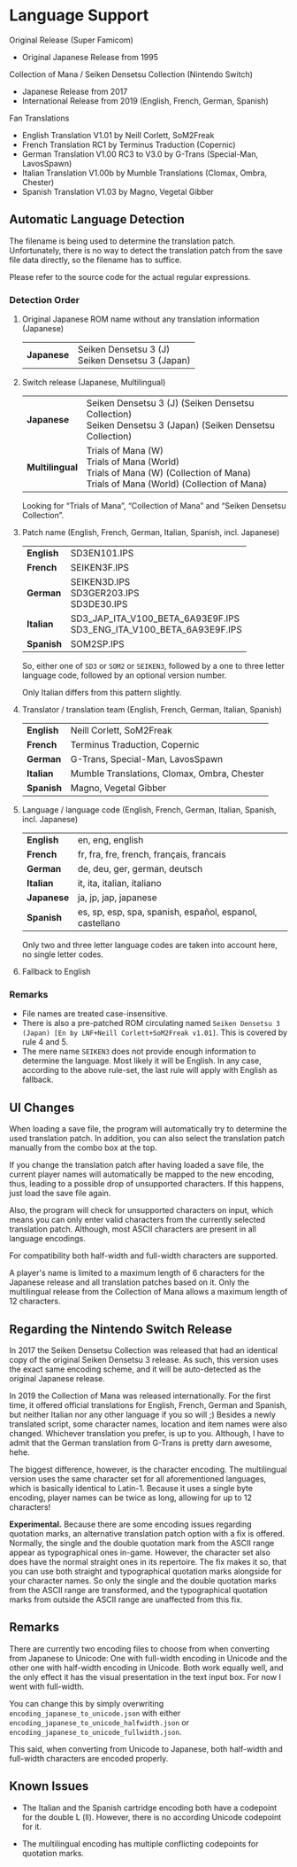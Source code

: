 # Language Support

Original Release (Super Famicom)

- Original Japanese Release from 1995

Collection of Mana / Seiken Densetsu Collection (Nintendo Switch)

- Japanese Release from 2017
- International Release from 2019 (English, French, German, Spanish)

Fan Translations

- English Translation V1.01 by Neill Corlett, SoM2Freak
- French Translation RC1 by Terminus Traduction (Copernic)
- German Translation V1.00 RC3 to V3.0 by G-Trans (Special-Man, LavosSpawn)
- Italian Translation V1.00b by Mumble Translations (Clomax, Ombra, Chester)
- Spanish Translation V1.03 by Magno, Vegetal Gibber

## Automatic Language Detection

The filename is being used to determine the translation patch. Unfortunately, there is no way to detect the translation patch from the save file data directly, so the filename has to suffice.

Please refer to the source code for the actual regular expressions.

### Detection Order

1. Original Japanese ROM name without any translation information (Japanese)

    | | |
    | ---| --- |
    | **Japanese** | Seiken Densetsu 3 (J) <br/> Seiken Densetsu 3 (Japan) |

2. Switch release (Japanese, Multilingual)

    | | |
    | ---| --- |
    | **Japanese** | Seiken Densetsu 3 (J) (Seiken Densetsu Collection) <br/> Seiken Densetsu 3 (Japan) (Seiken Densetsu Collection) |
    | **Multilingual** | Trials of Mana (W) <br/> Trials of Mana (World) <br/> Trials of Mana (W) (Collection of Mana) <br/> Trials of Mana (World) (Collection of Mana) |

    Looking for “Trials of Mana”, “Collection of Mana” and “Seiken Densetsu Collection”.

3. Patch name (English, French, German, Italian, Spanish, incl. Japanese)

    | | |
    | ---| --- |
    | **English** | SD3EN101.IPS |
    | **French** | SEIKEN3F.IPS |
    | **German** | SEIKEN3D.IPS <br/> SD3GER203.IPS <br/> SD3DE30.IPS |
    | **Italian** | SD3_JAP_ITA_V100_BETA_6A93E9F.IPS <br/> SD3_ENG_ITA_V100_BETA_6A93E9F.IPS |
    | **Spanish** | SOM2SP.IPS |

    So, either one of `SD3` or `SOM2` or `SEIKEN3`, followed by a one to three letter language code, followed by an optional version number.

    Only Italian differs from this pattern slightly.

4. Translator / translation team (English, French, German, Italian, Spanish)

    | | |
    | ---| --- |
    | **English** | Neill Corlett, SoM2Freak |
    | **French** | Terminus Traduction, Copernic |
    | **German** | G-Trans, Special-Man, LavosSpawn |
    | **Italian** | Mumble Translations, Clomax, Ombra, Chester |
    | **Spanish** | Magno, Vegetal Gibber |

5. Language / language code (English, French, German, Italian, Spanish, incl. Japanese)

    | | |
    | ---| --- |
    | **English** | en, eng, english |
    | **French** | fr, fra, fre, french, français, francais |
    | **German** | de, deu, ger, german, deutsch |
    | **Italian** | it, ita, italian, italiano |
    | **Japanese** | ja, jp, jap, japanese |
    | **Spanish** | es, sp, esp, spa, spanish, español, espanol, castellano |

    Only two and three letter language codes are taken into account here, no single letter codes.

6. Fallback to English

### Remarks

- File names are treated case-insensitive.
- There is also a pre-patched ROM circulating named `Seiken Densetsu 3 (Japan) [En by LNF+Neill Corlett+SoM2Freak v1.01]`. This is covered by rule 4 and 5.
- The mere name `SEIKEN3` does not provide enough information to determine the language. Most likely it will be English. In any case, according to the above rule-set, the last rule will apply with English as fallback.

## UI Changes

When loading a save file, the program will automatically try to determine the used translation patch. In addition, you can also select the translation patch manually from the combo box at the top.

If you change the translation patch after having loaded a save file, the current player names will automatically be mapped to the new encoding, thus, leading to a possible drop of unsupported characters. If this happens, just load the save file again.

Also, the program will check for unsupported characters on input, which means you can only enter valid characters from the currently selected translation patch. Although, most ASCII characters are present in all language encodings.

For compatibility both half-width and full-width characters are supported.

A player's name is limited to a maximum length of 6 characters for the Japanese release and all translation patches based on it. Only the multilingual release from the Collection of Mana allows a maximum length of 12 characters.

## Regarding the Nintendo Switch Release

In 2017 the Seiken Densetsu Collection was released that had an identical copy of the original Seiken Densetsu 3 release. As such, this version uses the exact same encoding scheme, and it will be auto-detected as the original Japanese release.

In 2019 the Collection of Mana was released internationally. For the first time, it offered official translations for English, French, German and Spanish, but neither Italian nor any other language if you so will ;) Besides a newly translated script, some character names, location and item names were also changed. Whichever translation you prefer, is up to you. Although, I have to admit that the German translation from G-Trans is pretty darn awesome, hehe.

The biggest difference, however, is the character encoding. The multilingual version uses the same character set for all aforementioned languages, which is basically identical to Latin-1. Because it uses a single byte encoding, player names can be twice as long, allowing for up to 12 characters!

**Experimental.** Because there are some encoding issues regarding quotation marks, an alternative translation patch option with a fix is offered. Normally, the single and the double quotation mark from the ASCII range appear as typographical ones in-game. However, the character set also does have the normal straight ones in its repertoire. The fix makes it so, that you can use both straight and typographical quotation marks alongside for your character names. So only the single and the double quotation marks from the ASCII range are transformed, and the typographical quotation marks from outside the ASCII range are unaffected from this fix.

## Remarks

There are currently two encoding files to choose from when converting from Japanese to Unicode: One with full-width encoding in Unicode and the other one with half-width encoding in Unicode. Both work equally well, and the only effect it has the visual presentation in the text input box. For now I went with full-width.

You can change this by simply overwriting `encoding_japanese_to_unicode.json` with either `encoding_japanese_to_unicode_halfwidth.json` or `encoding_japanese_to_unicode_fullwidth.json`.

This said, when converting from Unicode to Japanese, both half-width and full-width characters are encoded properly.

## Known Issues

- The Italian and the Spanish cartridge encoding both have a codepoint for the double L (ll). However, there is no according Unicode codepoint for it.

- The multilingual encoding has multiple conflicting codepoints for quotation marks.

